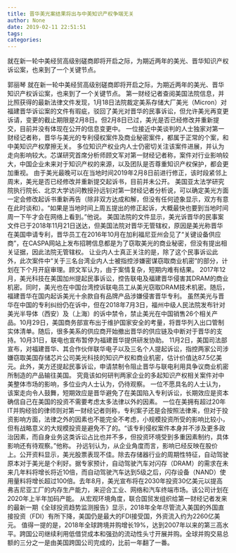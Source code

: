 ```yaml
---
title: 晋华美光案结果将出与中美知识产权争端无关
author: None
date: 2019-02-11 22:51:51
tags: 
categories: 
---
```

就在新一轮中美经贸高级别磋商即将开启之际，为期近两年的美光、晋华知识产权诉讼案，也来到了一个关键节点。
<!-- more -->
郭丽琴
就在新一轮中美经贸高级别磋商即将开启之际，为期近两年的美光、晋华知识产权诉讼案，也来到了一个关键节点。
第一财经记者查阅美国法院信息，并比照获得的最新法律文件发现，1月18日法院裁定美系存储大厂美光（Micron）对福建晋华诉讼案的文件有瑕疵，驳回了美光对晋华的民事诉讼，但允许美光再变更诉请，变更的截止期限是2月8日。但2月8日已过，美光是否已经修改并重新提交，目前并没有体现在公开的信息变更中。
一位接近中美谈判的人士独家对第一财经记者称，晋华与美光的专利侵权案件及商业秘密案件，都属于正常的个案，和中美知识产权摩擦无关。
多位知识产权业内人士仍密切关注该案件进展，并认为走向影响较大。芯谋研究首席分析师顾文军对第一财经记者称，案件对行业影响较大，中国企业未来对于知识产权的来源，以及团队是否尊重知识产权保护，都会更加重视。
由于美光最晚可以在当地时间2019年2月8日前进行修正，该时段紧邻上周末，美光是否已经修改并重新提交起诉书，目前并未公开。
美国亚太法学研究院执行院长、北京大学访问教授孙远钊对第一财经记者分析说，可以确定美光方面一定会修改起诉书重新再告（除非双方达成和解，但没有任何迹象显示，双方有意在此时谈和）。“如果是当地时间上周五提出的修正起诉，大概最快也要到当地时间周一下午才会在网络上看到。”他说。
美国法院的文件显示，美光诉晋华的民事案文件已于2018年11月21日送达，但美国法院对晋华无管辖权，原因是美光称晋华在美国申请专利，晋华员工在2016年10月在加利福尼亚州会见了“关键设备供应商”，在CASPA网站上发布招聘信息都是为了窃取美光的商业秘密，但没有提出相关证据，因此法院无管辖权。
让业内人士真正关注的是，除了这个民事诉讼此外，此次案件中“关于三名台湾业内人士被指控涉嫌密谋窃取商业机密”的部分，计划在下个月开庭审理。顾文军认为，由于案情复杂，短期内难有结果。
2017年12月，美光科技在美国加州提起民事诉讼，控告联电及福建晋华侵害其DRAM的商业机密。同时，美光也在中国台湾控诉联电员工从美光窃取DRAM技术机密。随后，福建晋华在国内起诉美光十余款自有品牌产品涉嫌侵害晋华专利。
虽然美光与晋华在中国的专利纠纷仍在诉中，但在2018年7月3日，福州中级人民法院发布针对美光半导体（西安）及（上海）的诉中禁令，禁止美光在中国销售26个相关产品。10月29日，美国商务部宣布出于维护国家安全的考量，将晋华列入出口管制实体清单。随后，很多美系的供应商开始撤出晋华的供应链及中断对于晋华的支持。10月31日，联电也宣布暂停为福建晋华提供研发协助。
11月2日，美国司法部宣布，对福建晋华、其合作伙伴联华电子以及三名个人提起诉讼，指控两家公司涉嫌窃取美国存储芯片公司美光科技的知识产权和商业机密，估计价值达87.5亿美元。此外，美方还提起民事诉讼，申请禁制令阻止晋华与联电利用具争议商业机密所制造的产品输往美国。
究竟该如何研判两家企业的多起知识产权相关案件对中美整体市场的影响，多位业内人士认为，仍待观察。
一位不愿具名的人士认为，该案走向令人鼓舞，短期效应是晋华避免了在美国陷入专利诉讼，长期效应是资本确信自己在美国的投资不需要考虑太多法律以外的因素。
一位在美拥有超过20年IT并购经验的律师则对第一财经记者则称，专利案子还是会按照法律来，但对于投资影响方面，法律之外的因素也不能完全不考虑，小规模投资所受的影响比较小，但有战略意义的大规模投资是避免不了的。“该专利侵权案件本身并不涉及更多政治因素，而自身业务这类诉讼占比也并不多，但投资环境受到多重因素制约，具体影响还有待观察。”他称。
孙远钊认为，从企业角度而言，影响已经反映在股价上。公开资料显示，美光股票表现不佳。除去存储器行业的周期性特征，自动驾驶原本对于美光是个利好。据专家预计，自动驾驶汽车对闪存（DRAM）的需求在未来几年料将增长将近10倍，而自动驾驶汽车达到5级之后，闪存设备（NAND）使用量料将增长超过100倍。去年8月，美光宣布将在2030年投资30亿美元以提高弗吉尼亚工厂的内存生产能力，来迎合工业、网络和汽车终端市场。该公司计划在2020年上半年加码产能。
从宏观环境角度，联合国贸发组织给第一财经记者发来的最新一期《全球投资趋势监测报告》显示，2018年全年尽管流入美国的外国直接投资（FDI）有所下降，美国仍是最大的FDI接受国，外资流入约为2260亿美元。
值得一提的是，2018年全球跨境并购增长19%，达到2007年以来的第三高水平。跨国公司继续利用低借贷成本和强劲的流动性头寸开展并购。全球并购交易总额的三分之一是由美国跨国公司完成的，比前一年翻了一番。
 
 
